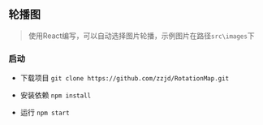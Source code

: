 ## 轮播图
> 使用React编写，可以自动选择图片轮播，示例图片在路径`src\images`下

### 启动
* 下载项目 `git clone https://github.com/zzjd/RotationMap.git`

* 安装依赖 `npm install`

* 运行 `npm start`